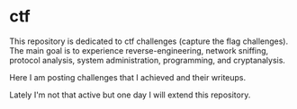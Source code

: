 # ctf

This repository is dedicated to ctf challenges (capture the flag challenges). The main goal is to experience reverse-engineering, network sniffing, protocol analysis, system administration, programming, and cryptanalysis.

Here I am posting challenges that I achieved and their writeups.

Lately I'm not that active but one day I will extend this repository.
